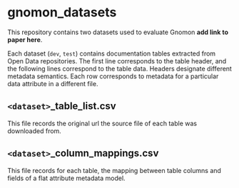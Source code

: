 # gnomon_datasets
This repository contains two datasets used to evaluate Gnomon **add link to paper here**.

Each dataset (`dev`, `test`) contains documentation tables extracted from Open Data repositories. 
The first line corresponds to the table header, and the following lines correspond to the table data. 
Headers designate different metadata semantics. 
Each row corresponds to metadata for a particular data attribute in a different file. 

## `<dataset>`_table_list.csv

This file records the original url the source file of each table was downloaded from.

## `<dataset>`_column_mappings.csv

This file records for each table, the mapping between table columns and fields of a flat attribute metadata model.
